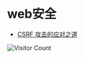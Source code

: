 # web安全

- [CSRF 攻击的应对之道](https://www.ibm.com/developerworks/cn/web/1102_niugang_csrf/index.html)

![Visitor Count](https://profile-counter.glitch.me/liuyibao/count.svg)